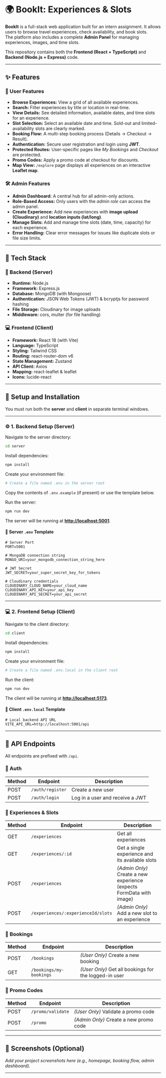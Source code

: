 
# 🌍 BookIt: Experiences & Slots

**BookIt** is a full-stack web application built for an intern assignment. It allows users to browse travel experiences, check availability, and book slots.  
The platform also includes a complete **Admin Panel** for managing experiences, images, and time slots.

This repository contains both the **Frontend (React + TypeScript)** and **Backend (Node.js + Express)** code.

---

## ✨ Features

### 🧳 User Features
- **Browse Experiences:** View a grid of all available experiences.
- **Search:** Filter experiences by title or location in real-time.
- **View Details:** See detailed information, available dates, and time slots for an experience.
- **Slot Selection:** Select an available date and time. Sold-out and limited-availability slots are clearly marked.
- **Booking Flow:** A multi-step booking process (Details → Checkout → Result).
- **Authentication:** Secure user registration and login using **JWT**.
- **Protected Routes:** User-specific pages like *My Bookings* and *Checkout* are protected.
- **Promo Codes:** Apply a promo code at checkout for discounts.
- **Map View:** `/explore` page displays all experiences on an interactive **Leaflet map**.

### 🛠️ Admin Features
- **Admin Dashboard:** A central hub for all admin-only actions.
- **Role-Based Access:** Only users with the *admin role* can access the admin panel.
- **Create Experience:** Add new experiences with **image upload (Cloudinary)** and **location inputs (lat/long)**.
- **Manage Slots:** Add and manage time slots (date, time, capacity) for each experience.
- **Error Handling:** Clear error messages for issues like duplicate slots or file size limits.

---

## 🚀 Tech Stack

### 🧩 Backend (Server)
- **Runtime:** Node.js  
- **Framework:** Express.js  
- **Database:** MongoDB (with Mongoose)  
- **Authentication:** JSON Web Tokens (JWT) & bcryptjs for password hashing  
- **File Storage:** Cloudinary for image uploads  
- **Middleware:** cors, multer (for file handling)

### 💻 Frontend (Client)
- **Framework:** React 18 (with Vite)  
- **Language:** TypeScript  
- **Styling:** Tailwind CSS  
- **Routing:** react-router-dom v6  
- **State Management:** Zustand  
- **API Client:** Axios  
- **Mapping:** react-leaflet & leaflet  
- **Icons:** lucide-react

---

## 🏁 Setup and Installation

You must run both the **server** and **client** in separate terminal windows.

---

### ⚙️ 1. Backend Setup (Server)

Navigate to the server directory:

```bash
cd server
````

Install dependencies:

```bash
npm install
```

Create your environment file:

```bash
# Create a file named .env in the server root
```

Copy the contents of `.env.example` (if present) or use the template below.

Run the server:

```bash
npm run dev
```

The server will be running at **[http://localhost:5001](http://localhost:5001)**.

#### 🧾 Server `.env` Template

```env
# Server Port
PORT=5001

# MongoDB connection string
MONGO_URI=your_mongodb_connection_string_here

# JWT Secret
JWT_SECRET=your_super_secret_key_for_tokens

# Cloudinary credentials
CLOUDINARY_CLOUD_NAME=your_cloud_name
CLOUDINARY_API_KEY=your_api_key
CLOUDINARY_API_SECRET=your_api_secret
```

---

### 💻 2. Frontend Setup (Client)

Navigate to the client directory:

```bash
cd client
```

Install dependencies:

```bash
npm install
```

Create your environment file:

```bash
# Create a file named .env.local in the client root
```

Run the client:

```bash
npm run dev
```

The client will be running at **[http://localhost:5173](http://localhost:5173)**.

#### 🧾 Client `.env.local` Template

```env
# Local backend API URL
VITE_API_URL=http://localhost:5001/api
```

---

## 🔑 API Endpoints

All endpoints are prefixed with `/api`.

### 🔐 Auth

| Method | Endpoint         | Description                     |
| ------ | ---------------- | ------------------------------- |
| POST   | `/auth/register` | Create a new user               |
| POST   | `/auth/login`    | Log in a user and receive a JWT |

### 🧭 Experiences & Slots

| Method | Endpoint                           | Description                                                          |
| ------ | ---------------------------------- | -------------------------------------------------------------------- |
| GET    | `/experiences`                     | Get all experiences                                                  |
| GET    | `/experiences/:id`                 | Get a single experience and its available slots                      |
| POST   | `/experiences`                     | *(Admin Only)* Create a new experience (expects FormData with image) |
| POST   | `/experiences/:experienceId/slots` | *(Admin Only)* Add a new slot to an experience                       |

### 📅 Bookings

| Method | Endpoint                | Description                                           |
| ------ | ----------------------- | ----------------------------------------------------- |
| POST   | `/bookings`             | *(User Only)* Create a new booking                    |
| GET    | `/bookings/my-bookings` | *(User Only)* Get all bookings for the logged-in user |

### 💸 Promo Codes

| Method | Endpoint          | Description                            |
| ------ | ----------------- | -------------------------------------- |
| POST   | `/promo/validate` | *(User Only)* Validate a promo code    |
| POST   | `/promo`          | *(Admin Only)* Create a new promo code |

---

## 📸 Screenshots (Optional)

*Add your project screenshots here (e.g., homepage, booking flow, admin dashboard).*

---

